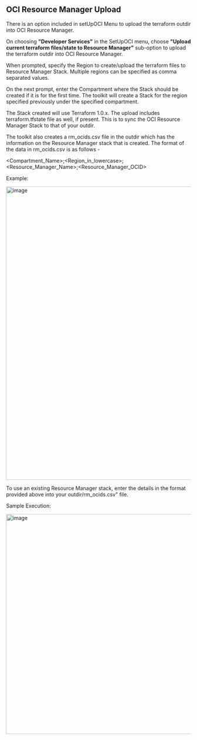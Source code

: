 ## OCI Resource Manager Upload


There is an option included in setUpOCI Menu to upload the terraform outdir into OCI Resource Manager.

On choosing **"Developer Services"** in the SetUpOCI menu, choose **"Upload current terraform files/state to Resource Manager"** sub-option to upload the terraform outdir into OCI Resource Manager.

When prompted, specify the Region to create/upload the terraform files to Resource Manager Stack. Multiple regions can be specified as comma separated values.

On the next prompt, enter the Compartment where the Stack should be created if it is for the first time. The toolkit will create a Stack for the region specified previously under the specified compartment.

The Stack created will use Terraform 1.0.x. The upload includes terraform.tfstate file as well, if present. This is to sync the OCI Resource Manager Stack to that of your outdir.

The toolkit also creates a rm_ocids.csv file in the outdir which has the information on the Resource Manager stack that is created. The format of the data in rm_ocids.csv is as follows - 

<Compartment_Name>;<Region_in_lowercase>;<Resource_Manager_Name>;<Resource_Manager_OCID>


Example:

<img width="800" alt="image" src="https://user-images.githubusercontent.com/122371432/214032479-a4754a66-dcf9-4540-a627-dcc8393a062b.png">

To use an existing Resource Manager stack, enter the details in the format provided above into your outdir/rm_ocids.csv" file. 


Sample Execution:


<img width="800" height="600" alt="image" src="https://user-images.githubusercontent.com/122371432/214032803-b31feff1-9949-459b-b2f4-4af35421436c.png">


